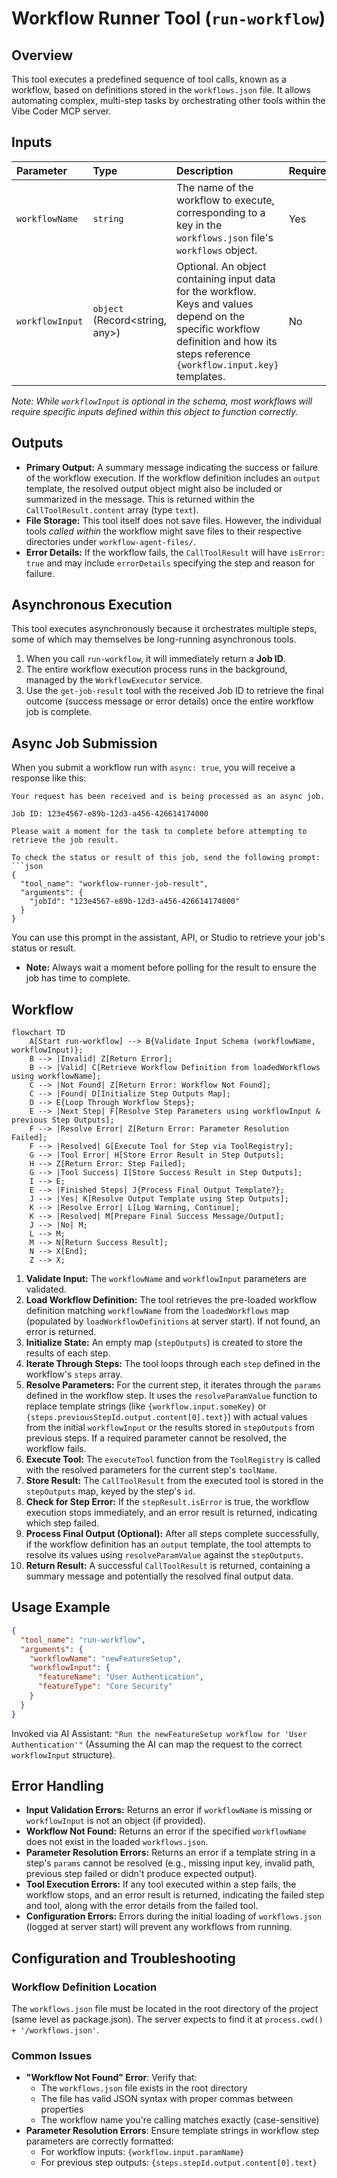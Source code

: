 # Workflow Runner Tool (`run-workflow`)

## Overview

This tool executes a predefined sequence of tool calls, known as a workflow, based on definitions stored in the `workflows.json` file. It allows automating complex, multi-step tasks by orchestrating other tools within the Vibe Coder MCP server.

## Inputs

| Parameter       | Type                           | Description                                                                                                                                                                          | Required |
| :-------------- | :----------------------------- | :----------------------------------------------------------------------------------------------------------------------------------------------------------------------------------- | :------- |
| `workflowName`  | `string`                       | The name of the workflow to execute, corresponding to a key in the `workflows.json` file's `workflows` object.                                                                       | Yes      |
| `workflowInput` | `object` (Record<string, any>) | Optional. An object containing input data for the workflow. Keys and values depend on the specific workflow definition and how its steps reference `{workflow.input.key}` templates. | No       |

_Note: While `workflowInput` is optional in the schema, most workflows will require specific inputs defined within this object to function correctly._

## Outputs

- **Primary Output:** A summary message indicating the success or failure of the workflow execution. If the workflow definition includes an `output` template, the resolved output object might also be included or summarized in the message. This is returned within the `CallToolResult.content` array (type `text`).
- **File Storage:** This tool itself does not save files. However, the individual tools _called within_ the workflow might save files to their respective directories under `workflow-agent-files/`.
- **Error Details:** If the workflow fails, the `CallToolResult` will have `isError: true` and may include `errorDetails` specifying the step and reason for failure.

## Asynchronous Execution

This tool executes asynchronously because it orchestrates multiple steps, some of which may themselves be long-running asynchronous tools.

1.  When you call `run-workflow`, it will immediately return a **Job ID**.
2.  The entire workflow execution process runs in the background, managed by the `WorkflowExecutor` service.
3.  Use the `get-job-result` tool with the received Job ID to retrieve the final outcome (success message or error details) once the entire workflow job is complete.

## Async Job Submission

When you submit a workflow run with `async: true`, you will receive a response like this:

```
Your request has been received and is being processed as an async job.

Job ID: 123e4567-e89b-12d3-a456-426614174000

Please wait a moment for the task to complete before attempting to retrieve the job result.

To check the status or result of this job, send the following prompt:
```json
{
  "tool_name": "workflow-runner-job-result",
  "arguments": {
    "jobId": "123e4567-e89b-12d3-a456-426614174000"
  }
}
```
You can use this prompt in the assistant, API, or Studio to retrieve your job's status or result.

- **Note:** Always wait a moment before polling for the result to ensure the job has time to complete.

## Workflow

```mermaid
flowchart TD
    A[Start run-workflow] --> B{Validate Input Schema (workflowName, workflowInput)};
    B --> |Invalid| Z[Return Error];
    B --> |Valid| C[Retrieve Workflow Definition from loadedWorkflows using workflowName];
    C --> |Not Found| Z[Return Error: Workflow Not Found];
    C --> |Found| D[Initialize Step Outputs Map];
    D --> E{Loop Through Workflow Steps};
    E --> |Next Step| F[Resolve Step Parameters using workflowInput & previous Step Outputs];
    F --> |Resolve Error| Z[Return Error: Parameter Resolution Failed];
    F --> |Resolved| G[Execute Tool for Step via ToolRegistry];
    G --> |Tool Error| H[Store Error Result in Step Outputs];
    H --> Z[Return Error: Step Failed];
    G --> |Tool Success| I[Store Success Result in Step Outputs];
    I --> E;
    E --> |Finished Steps| J{Process Final Output Template?};
    J --> |Yes| K[Resolve Output Template using Step Outputs];
    K --> |Resolve Error| L[Log Warning, Continue];
    K --> |Resolved| M[Prepare Final Success Message/Output];
    J --> |No| M;
    L --> M;
    M --> N[Return Success Result];
    N --> X[End];
    Z --> X;
```

1.  **Validate Input:** The `workflowName` and `workflowInput` parameters are validated.
2.  **Load Workflow Definition:** The tool retrieves the pre-loaded workflow definition matching `workflowName` from the `loadedWorkflows` map (populated by `loadWorkflowDefinitions` at server start). If not found, an error is returned.
3.  **Initialize State:** An empty map (`stepOutputs`) is created to store the results of each step.
4.  **Iterate Through Steps:** The tool loops through each `step` defined in the workflow's `steps` array.
5.  **Resolve Parameters:** For the current step, it iterates through the `params` defined in the workflow step. It uses the `resolveParamValue` function to replace template strings (like `{workflow.input.someKey}` or `{steps.previousStepId.output.content[0].text}`) with actual values from the initial `workflowInput` or the results stored in `stepOutputs` from previous steps. If a required parameter cannot be resolved, the workflow fails.
6.  **Execute Tool:** The `executeTool` function from the `ToolRegistry` is called with the resolved parameters for the current step's `toolName`.
7.  **Store Result:** The `CallToolResult` from the executed tool is stored in the `stepOutputs` map, keyed by the step's `id`.
8.  **Check for Step Error:** If the `stepResult.isError` is true, the workflow execution stops immediately, and an error result is returned, indicating which step failed.
9.  **Process Final Output (Optional):** After all steps complete successfully, if the workflow definition has an `output` template, the tool attempts to resolve its values using `resolveParamValue` against the `stepOutputs`.
10. **Return Result:** A successful `CallToolResult` is returned, containing a summary message and potentially the resolved final output data.

## Usage Example

```json
{
  "tool_name": "run-workflow",
  "arguments": {
    "workflowName": "newFeatureSetup",
    "workflowInput": {
      "featureName": "User Authentication",
      "featureType": "Core Security"
    }
  }
}
```

Invoked via AI Assistant:
`"Run the newFeatureSetup workflow for 'User Authentication'"` (Assuming the AI can map the request to the correct `workflowInput` structure).

## Error Handling

- **Input Validation Errors:** Returns an error if `workflowName` is missing or `workflowInput` is not an object (if provided).
- **Workflow Not Found:** Returns an error if the specified `workflowName` does not exist in the loaded `workflows.json`.
- **Parameter Resolution Errors:** Returns an error if a template string in a step's `params` cannot be resolved (e.g., missing input key, invalid path, previous step failed or didn't produce expected output).
- **Tool Execution Errors:** If any tool executed within a step fails, the workflow stops, and an error result is returned, indicating the failed step and tool, along with the error details from the failed tool.
- **Configuration Errors:** Errors during the initial loading of `workflows.json` (logged at server start) will prevent any workflows from running.

## Configuration and Troubleshooting

### Workflow Definition Location

The `workflows.json` file must be located in the root directory of the project (same level as package.json). The server expects to find it at `process.cwd() + '/workflows.json'`.

### Common Issues

- **"Workflow Not Found" Error**: Verify that:
  - The `workflows.json` file exists in the root directory
  - The file has valid JSON syntax with proper commas between properties
  - The workflow name you're calling matches exactly (case-sensitive)
- **Parameter Resolution Errors**: Ensure template strings in workflow step parameters are correctly formatted:
  - For workflow inputs: `{workflow.input.paramName}`
  - For previous step outputs: `{steps.stepId.output.content[0].text}`

